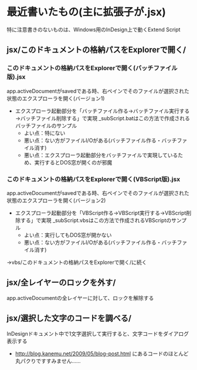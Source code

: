 # 最近書いたもの(主に拡張子が.jsx)  
特に注意書きのないものは、Windows用のInDesign上で動くExtend Script

## jsx/このドキュメントの格納パスをExplorerで開く/

### このドキュメントの格納パスをExplorerで開く(バッチファイル版).jsx
app.activeDocumentがsavedである時、右ペインでそのファイルが選択された状態のエクスプローラを開く(バージョン1)
* エクスプローラ起動部分を「バッチファイル作る→バッチファイル実行する→バッチファイル削除する」で実現  _subScript.batはこの方法で作成されるバッチファイルのサンプル
	* よい点：特にない
	* 悪い点：ない方がファイルI/Oがある(バッチファイル作る・バッチファイル消す)
	* 悪い点：エクスプローラ起動部分をバッチファイルで実現しているため、実行するとDOS窓が開くのが邪魔
  
  

### このドキュメントの格納パスをExplorerで開く(VBScript版).jsx
app.activeDocumentがsavedである時、右ペインでそのファイルが選択された状態のエクスプローラを開く(バージョン2)
* エクスプローラ起動部分を「VBScript作る→VBScript実行する→VBScript削除する」で実現  _subScript.vbsはこの方法で作成されるVBScriptのサンプル
	* よい点：実行してもDOS窓が開かない
	* 悪い点：ない方がファイルI/Oがある(バッチファイル作る・バッチファイル消す)

→vbs/このドキュメントの格納パスをExplorerで開く/に続く
  
  

## jsx/全レイヤーのロックを外す/
app.activeDocumentの全レイヤーに対して、ロックを解除する

## jsx/選択した文字のコードを調べる/
InDesignドキュメント中で1文字選択して実行すると、文字コードをダイアログ表示する
* <http://blog.kanemu.net/2009/05/blog-post.html> にあるコードのほとんど丸パクりですすみません‥‥‥
  
  

